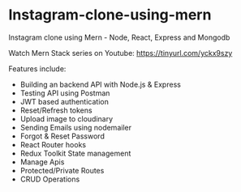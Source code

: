 # Instagram-clone-using-mern
Instagram clone using Mern - Node, React, Express and Mongodb 

Watch Mern Stack series on Youtube: https://tinyurl.com/yckx9szy

Features include: 
- Building an backend API with Node.js & Express
- Testing API using Postman
- JWT based authentication
- Reset/Refresh tokens
- Upload image to cloudinary
- Sending Emails using nodemailer
- Forgot & Reset Password
- React Router hooks
- Redux Toolkit State management
- Manage Apis
- Protected/Private Routes
- CRUD Operations

